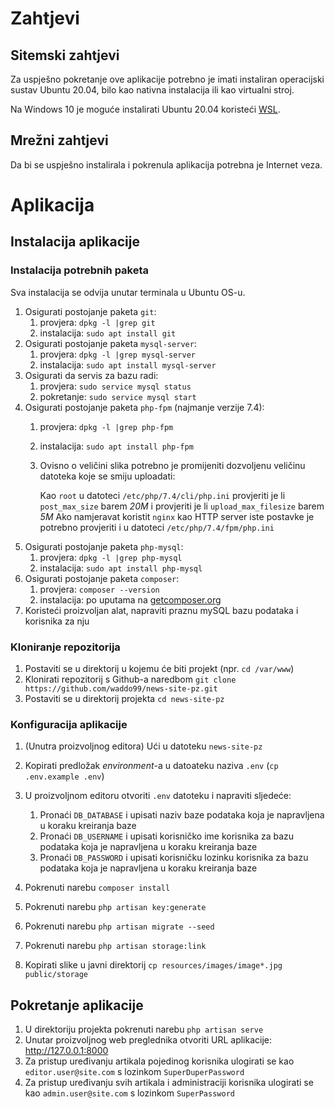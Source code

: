 # Zahtjevi

## Sitemski zahtjevi

Za uspješno pokretanje ove aplikacije potrebno je imati instaliran 
operacijski sustav Ubuntu 20.04, bilo kao nativna instalacija ili 
kao virtualni stroj.

Na Windows 10 je moguće instalirati Ubuntu 20.04 koristeći 
[WSL](https://www.google.com/search?client=firefox-b-d&q=kako+instalirati+wsl).

## Mrežni zahtjevi

Da bi se uspješno instalirala i pokrenula aplikacija potrebna je Internet veza.

# Aplikacija

## Instalacija aplikacije

### Instalacija potrebnih paketa

Sva instalacija se odvija unutar terminala u Ubuntu OS-u.

1. Osigurati postojanje paketa `git`:
   1. provjera: `dpkg -l |grep git`
   1. instalacija: `sudo apt install git`
1. Osigurati postojanje paketa `mysql-server`:
    1. provjera: `dpkg -l |grep mysql-server`
    1. instalacija: `sudo apt install mysql-server`
1. Osigurati da servis za bazu radi:
   1. provjera: `sudo service mysql status`
   1. pokretanje: `sudo service mysql start` 
1. Osigurati postojanje paketa `php-fpm` (najmanje verzije 7.4):
    1. provjera: `dpkg -l |grep php-fpm`
    1. instalacija: `sudo apt install php-fpm`
    1. Ovisno o veličini slika potrebno je promijeniti dozvoljenu veličinu datoteka 
       koje se smiju uploadati:
       
        Kao `root` u datoteci `/etc/php/7.4/cli/php.ini` provjeriti je li `post_max_size` barem *20M* i provjeriti je li `upload_max_filesize` barem *5M*
        Ako namjeravat koristit `nginx` kao HTTP server iste postavke je potrebno provjeriti i u datoteci
       `/etc/php/7.4/fpm/php.ini`
1. Osigurati postojanje paketa `php-mysql`:
    1. provjera: `dpkg -l |grep php-mysql`
    1. instalacija: `sudo apt install php-mysql`       
1. Osigurati postojanje paketa `composer`:
   1. provjera: `composer --version`
   1. instalacija: po uputama na [getcomposer.org](https://getcomposer.org/download/)
1. Koristeći proizvoljan alat, napraviti praznu mySQL bazu podataka i korisnika za nju

### Kloniranje repozitorija

1. Postaviti se u direktorij u kojemu će biti projekt (npr. `cd /var/www`)  
1. Klonirati repozitorij s Github-a naredbom  `git clone https://github.com/waddo99/news-site-pz.git`
1. Postaviti se u direktorij projekta `cd news-site-pz`

### Konfiguracija aplikacije

1. (Unutra proizvoljnog editora) Ući u datoteku `news-site-pz`   
1. Kopirati predložak *environment*-a u datoateku naziva `.env` (`cp .env.example .env`)    
1. U proizvoljnom editoru otvoriti `.env` datoteku i napraviti sljedeće:
   
   1. Pronaći `DB_DATABASE` i upisati naziv baze podataka koja je napravljena u koraku kreiranja baze 
   1. Pronaći `DB_USERNAME` i upisati korisničko ime korisnika za bazu podataka koja je napravljena u koraku kreiranja baze
   1. Pronaći `DB_PASSWORD` i upisati korisničku lozinku korisnika za bazu podataka koja je napravljena u koraku kreiranja baze

1. Pokrenuti narebu `composer install`
1. Pokrenuti narebu `php artisan key:generate`
1. Pokrenuti narebu `php artisan migrate --seed`
1. Pokrenuti narebu `php artisan storage:link`
1. Kopirati slike u javni direktorij `cp resources/images/image*.jpg public/storage`
   
## Pokretanje aplikacije

1. U direktoriju projekta pokrenuti narebu `php artisan serve`
1. Unutar proizvoljnog web preglednika otvoriti URL aplikacije: http://127.0.0.1:8000
1. Za pristup uređivanju artikala pojedinog korisnika ulogirati se kao `editor.user@site.com` s lozinkom `SuperDuperPassword`
1. Za pristup uređivanju svih artikala i administraciji korisnika ulogirati se kao `admin.user@site.com` s lozinkom `SuperPassword`
